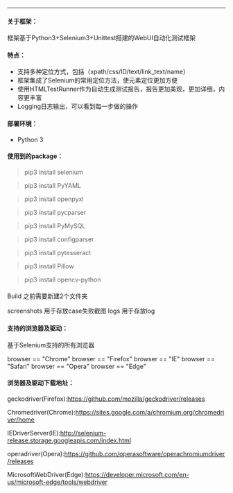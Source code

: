 ----------------------------------------------------------
#### 关于框架：
框架基于Python3+Selenium3+Unittest搭建的WebUI自动化测试框架

#### 特点：
- 支持多种定位方式，包括（xpath/css/ID/text/link_text/name）
- 框架集成了Selenium的常用定位方法，使元素定位更加方便
- 使用HTMLTestRunner作为自动生成测试报告，报告更加美观，更加详细，内容更丰富
- Logging日志输出，可以看到每一步做的操作

#### 部署环境：
- Python 3
#### 使用到的package：

> pip3 install selenium

> pip3 install PyYAML

> pip3 install openpyxl

> pip3 install pycparser

> pip3 install PyMySQL

> pip3 install configparser

> pip3 install pytesseract

> pip3 install Pillow

> pip3 install opencv-python

####
Build 之前需要新建2个文件夹

screenshots 用于存放case失败截图
logs 用于存放log


#### 支持的浏览器及驱动：
基于Selenium支持的所有浏览器

browser == "Chrome"
browser == "Firefox"
browser == "IE"
browser == "Safari"
browser == "Opera"
browser == "Edge"


#### 浏览器及驱动下载地址：
geckodriver(Firefox):https://github.com/mozilla/geckodriver/releases

Chromedriver(Chrome):https://sites.google.com/a/chromium.org/chromedriver/home

IEDriverServer(IE):http://selenium-release.storage.googleapis.com/index.html

operadriver(Opera):https://github.com/operasoftware/operachromiumdriver/releases

MicrosoftWebDriver(Edge):https://developer.microsoft.com/en-us/microsoft-edge/tools/webdriver
